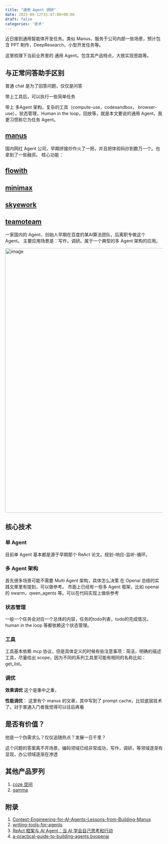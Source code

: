 ```yaml
---
title: "通用 Agent 调研"
date: 2025-09-12T15:47:00+08:00
draft: false
categories: '技术'
---
```

近日接到通用智能体开发任务。类似 Manus，服务于公司内部一些场景，预计包含 PPT 制作，DeepResearch，小型开发任务等。

这里梳理下当前业界里的 通用 Agent。包含其产品特点，大致实现思路等。

## 与正常问答助手区别
普通 chat 是为了回答问题，仅仅是问答

带上工具后，可以执行一些简单任务

带上 多Agent 架构，复杂的工具（compute-use，codesandbox， browser-use），状态管理，Human in the loop，回放等，就是本文要说的通用 Agent，我更习惯称它为任务 Agent。
## [manus](https://manus.im/app)

国内网红 Agent 公司，早期拼接炒作火了一把，并且把体验码炒到数万一个。也拿到了一些融资。
核心功能：

## [flowith](https://flowith.io/blank)

## [minimax](https://agent.minimaxi.com/)

## [skyework](https://skywork.ai/)

## [teamoteam](https://teamoteam.com/index)

一家国内的 Agent，创始人早期在百度的某AI算法团队，后离职专做这个 Agent。
主要应用场景是：写作，调研。属于一个典型的多 Agent 架构的应用。

<img width="1689" height="845" alt="image" src="https://github.com/user-attachments/assets/6bf9cec1-3341-476f-b14c-bb902d29612d" />

## 核心技术
### 单 Agent
目前单 Agent 基本都是源于早期那个 ReAct 论文。规划-响应-监听-循环。
### 多 Agent 架构
首先很多场景可能不需要 Multi Agent 架构，具体怎么决策 在 Openai 总结的实践文章里有提到，可以做参考。
市面上已经有一些多 Agent 框架，比如 openai 的 swarm，qwen_agents 等。可以在代码实现上做些参考
### 状态管理
一般一个任务会对应一个总体的内容，任务的todo列表，todo的完成情况，human in the loop 等都依赖这个状态管理。
### 工具
工具基本依赖 mcp 协议，但是具体定义的时候有些注意事项：简洁，明确的描述工具，尽量给出 scope，因为不同的系列工具里可能有相同的名称比如： get_list。
### 调优
**效果调优**
这个是重中之重，

**性能调优**：
这里有个 manus 的文章，其中写到了 prompt cache，比较底层技术了。对于普通入门者我觉得可以往后再看

## 是否有价值？
他是一个伪需求么？仅仅追随热点？发展一日千里？

这个问题的答案离不开场景，编码领域已经非常成功，写作，调研，等领域逐渐有显现，办公领域逐渐在渗透

## 其他产品罗列
1. [coze 空间](https://space.coze.cn/?category=10000)
2. [gamma](https://gamma.app/)


## 附录
1. [Context-Engineering-for-AI-Agents-Lessons-from-Building-Manus](https://manus.im/zh-cn/blog/Context-Engineering-for-AI-Agents-Lessons-from-Building-Manus)
2. [writing-tools-for-agents](https://www.anthropic.com/engineering/writing-tools-for-agents)
3. [ReAct 框架与 AI Agent：当 AI 学会自己思考和行动](https://baoyu.io/blog/react-ai-agent-self-thinking-acting)
4. [a-practical-guide-to-building-agents byopenai](https://cdn.openai.com/business-guides-and-resources/a-practical-guide-to-building-agents.pdf)
